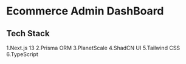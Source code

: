 # Ecommerce Admin DashBoard

## Tech Stack

1.Next.js 13
2.Prisma ORM
3.PlanetScale
4.ShadCN UI
5.Tailwind CSS
6.TypeScript
